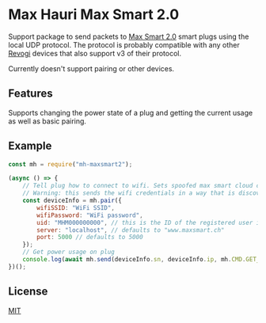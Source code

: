 # Max Hauri Max Smart 2.0

Support package to send packets to [Max Smart 2.0](https://maxsmart.ch) smart plugs using the local UDP protocol.
The protocol is probably compatible with any other [Revogi](https://revogi.com) devices that also support v3 of their protocol.

Currently doesn't support pairing or other devices.

## Features

Supports changing the power state of a plug and getting the current usage as well as basic pairing.

## Example

```js
const mh = require("mh-maxsmart2");

(async () => {
    // Tell plug how to connect to wifi. Sets spoofed max smart cloud credentials, if these are used.
    // Warning: this sends the wifi credentials in a way that is discoverable for devices that aren't in the wifi.
    const deviceInfo = mh.pair({
        wifiSSID: "WiFi SSID",
        wifiPassword: "WiFi password",
        uid: "MHM000000000", // this is the ID of the registered user in the maxsmart cloud service.
        server: "localhost", // defaults to "www.maxsmart.ch"
        port: 5000 // defaults to 5000
    });
    // Get power usage on plug
    console.log(await mh.send(deviceInfo.sn, deviceInfo.ip, mh.CMD.GET_WATT));
})();
```

## License

[MIT](LICENSE)
